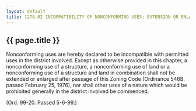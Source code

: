 ---
layout: default 
title: 1278.02 INCOMPATIBILITY OF NONCONFORMING USES; EXTENSION OR ENLARGEMENT.---

{{ page.title }}
----------------

Nonconforming uses are hereby declared to be incompatible with permitted
uses in the district involved. Except as otherwise provided in this
chapter, a nonconforming use of a structure, a nonconforming use of land
or a nonconforming use of a structure and land in combination shall not
be extended or enlarged after passage of this Zoning Code (Ordinance
546B, passed February 25, 1976), nor shall other uses of a nature which
would be prohibited generally in the district involved be commenced.

(Ord. 99-20. Passed 5-6-99.)
